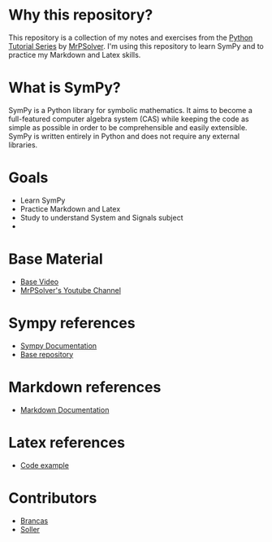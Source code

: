 # Why this repository?
This repository is a collection of my notes and exercises from the [Python Tutorial Series](https://www.youtube.com/watch?v=1yBPEPhq54M&t=193s) by [MrPSolver](https://www.youtube.com/@MrPSolver).
I'm using this repository to learn SymPy and to practice my Markdown and Latex skills.

# What is SymPy?
SymPy is a Python library for symbolic mathematics. It aims to become a full-featured computer algebra system (CAS) while keeping the code as simple as possible in order to be comprehensible and easily extensible. SymPy is written entirely in Python and does not require any external libraries.

# Goals
* Learn SymPy
* Practice Markdown and Latex
* Study to understand System and Signals subject
* 

# Base Material
* [Base Video](https://www.youtube.com/watch?v=1yBPEPhq54M&t=193s)
* [MrPSolver's Youtube Channel](https://www.youtube.com/@MrPSolver)

# Sympy references
* [Sympy Documentation](https://docs.sympy.org/)
* [Base repository](https://github.com/lukepolson/youtube_channel/blob/main/Python%20Tutorial%20Series/sympy1.ipynb)

# Markdown references
* [Markdown Documentation](https://www.markdownguide.org/basic-syntax/)

# Latex references
* [Code example](https://ashki23.github.io/markdown-latex.html#:~:text=We%20can%20use%20LaTeX%20to,a%20double%20%24%20to%20display%20equations.)


# Contributors
* [Brancas](https://github.com/JoaoVitorBranco/)
* [Soller](https://github.com/VgsStudio)


